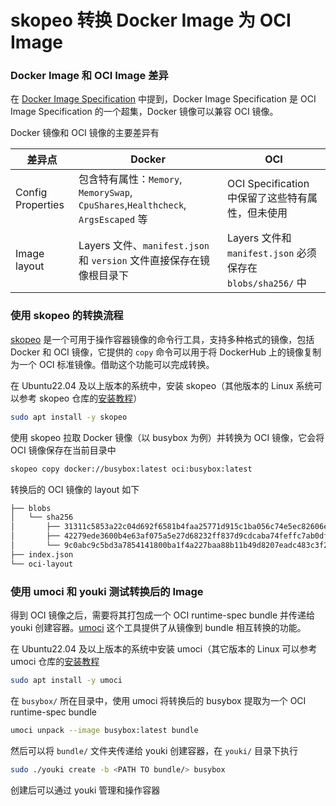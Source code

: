 # skopeo 转换 Docker Image 为 OCI Image

### Docker Image 和 OCI Image 差异

在 [Docker Image Specification](https://github.com/moby/docker-image-spec/tree/main) 中提到，Docker Image Specification 是 OCI Image Specification 的一个超集，Docker 镜像可以兼容 OCI 镜像。

Docker 镜像和 OCI 镜像的主要差异有

| 差异点 | Docker | OCI |
|--------|--------|------|
|Config Properties|包含特有属性：`Memory`, `MemorySwap`, `CpuShares`,`Healthcheck`, `ArgsEscaped` 等|OCI Specification 中保留了这些特有属性，但未使用|
|Image layout|Layers 文件、`manifest.json` 和 `version` 文件直接保存在镜像根目录下|Layers 文件和 `manifest.json` 必须保存在 `blobs/sha256/` 中|

### 使用 skopeo 的转换流程
[skopeo](https://github.com/containers/skopeo) 是一个可用于操作容器镜像的命令行工具，支持多种格式的镜像，包括 Docker 和 OCI 镜像，它提供的 `copy` 命令可以用于将 DockerHub 上的镜像复制为一个 OCI 标准镜像。借助这个功能可以完成转换。

在 Ubuntu22.04 及以上版本的系统中，安装 skopeo（其他版本的 Linux 系统可以参考 skopeo 仓库的[安装教程](https://github.com/containers/skopeo/blob/main/install.md)）

```sh
sudo apt install -y skopeo
```

使用 skopeo 拉取 Docker 镜像（以 busybox 为例）并转换为 OCI 镜像，它会将 OCI 镜像保存在当前目录中

```sh
skopeo copy docker://busybox:latest oci:busybox:latest
```

转换后的 OCI 镜像的 layout 如下

```sh
├── blobs
│   └── sha256
│       ├── 31311c5853a22c04d692f6581b4faa25771d915c1ba056c74e5ec82606eefdfa
│       ├── 42279ede3600b4e63af075a5e27d68232ff837d9cdcaba74feffc7ab0dfec0dc
│       └── 9c0abc9c5bd3a7854141800ba1f4a227baa88b11b49d8207eadc483c3f2496de
├── index.json
└── oci-layout
```

### 使用 umoci 和 youki 测试转换后的 Image

得到 OCI 镜像之后，需要将其打包成一个 OCI runtime-spec bundle 并传递给 youki 创建容器。[umoci](https://github.com/opencontainers/umoci) 这个工具提供了从镜像到 bundle 相互转换的功能。

在 Ubuntu22.04 及以上版本的系统中安装 umoci（其它版本的 Linux 可以参考 umoci 仓库的[安装教程](https://github.com/opencontainers/umoci#install)

```sh
sudo apt install -y umoci
```

在 `busybox/` 所在目录中，使用 umoci 将转换后的 busybox 提取为一个 OCI runtime-spec bundle

```sh
umoci unpack --image busybox:latest bundle
```

然后可以将 `bundle/` 文件夹传递给 youki 创建容器，在 `youki/` 目录下执行

```sh
sudo ./youki create -b <PATH TO bundle/> busybox
```

创建后可以通过 youki 管理和操作容器